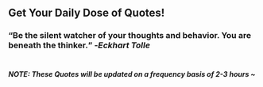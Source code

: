 ## Get Your Daily Dose of Quotes!
### <q>Be the silent watcher of your thoughts and behavior. You are beneath the thinker.</q> -<em>Eckhart Tolle</em> <br><br>
##### NOTE: These Quotes will be updated on a frequency basis of 2-3 hours ~
